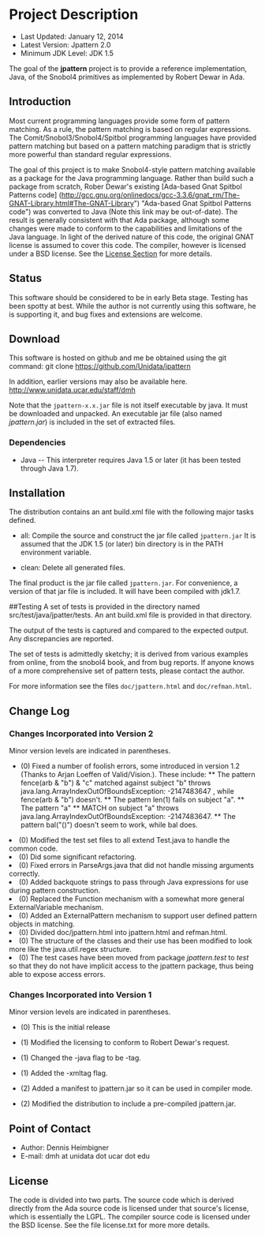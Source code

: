
# Project Description

* Last Updated: January 12, 2014
* Latest Version: Jpattern 2.0
* Minimum JDK Level: JDK 1.5

The goal of the **jpattern** project is to provide
a reference implementation, Java, of the Snobol4
primitives as implemented by Robert Dewar in Ada.

## Introduction

Most current programming languages provide some form of
pattern matching. As a rule, the pattern matching is
based on regular expressions. The Comit/Snobol3/Snobol4/Spitbol
programming languages have provided pattern matching but
based on a pattern matching paradigm that is strictly more
powerful than standard regular expressions.

The goal of this project is to make Snobol4-style pattern matching
available as a package for the Java programming language.
Rather than build such a package from scratch,
Rober Dewar's existing 
[Ada-based Gnat Spitbol Patterns code]
(http://gcc.gnu.org/onlinedocs/gcc-3.3.6/gnat_rm/The-GNAT-Library.html#The-GNAT-Library")
"Ada-based Gnat Spitbol Patterns code")
was converted to Java (Note this link may be out-of-date).
The result is generally consistent with that Ada package, although
some changes were made to conform to the capabilities and
limitations of the Java language. In light of the derived nature of this code,
the original GNAT license is assumed to cover this code.
The compiler, however is licensed under a BSD license.
See the <a target="_self" href="#License">License Section</a>
for more details.

## Status
This software should be considered to be in early Beta
stage.  Testing has been spotty at best.  While the author
is not currently using this software, he is supporting it,
and bug fixes and extensions are welcome.

## Download
This software is hosted on github and me be obtained
using the git command:
    git clone https://github.com/Unidata/jpattern

In addition, earlier versions may also be available here.
    http://www.unidata.ucar.edu/staff/dmh

Note that the <code>jpattern-x.x.jar</code> file is not
itself executable by java. It must be downloaded and
unpacked. An executable jar file (also named
<i>jpattern.jar</i>) is included in the set of extracted
files.

### Dependencies
* Java -- This interpreter requires Java 1.5 or later (it has been tested
through Java 1.7).

## Installation
The distribution contains an ant build.xml file
with the following major tasks defined.

* all: Compile the source and construct the jar file called
`jpattern.jar`
It is assumed that the JDK 1.5 (or later) bin directory
is in the PATH environment variable.

* clean: Delete all generated files.

The final product is the jar file called `jpattern.jar`.
For convenience, a version of that jar file is included.
It will have been compiled with jdk1.7.

##Testing
A set of tests is provided in the directory named
    src/test/java/jpatter/tests.
An ant build.xml file is provided in that directory.

The output of the tests is captured and compared to the expected output.
Any discrepancies are reported. 

The set of tests is admittedly sketchy; it is derived from various examples
from online, from the snobol4 book, and from bug reports. If anyone knows
of a more comprehensive set of pattern tests, please contact the author.

For more information see the files `doc/jpattern.html`
and `doc/refman.html`.

## Change Log

### Changes Incorporated into Version 2

Minor version levels are indicated in parentheses.
* (0) Fixed a number of foolish errors, some introduced in version 1.2
(Thanks to Arjan Loeffen of Valid/Vision.). These include:
	** The pattern fence(arb &amp; "b") &amp; "c"
		matched against subject "b" throws
		java.lang.ArrayIndexOutOfBoundsException: -2147483647 , while
		fence(arb &amp; "b") doesn't. 
	** The pattern len(1) fails on subject "a".
	** The pattern "a" ** MATCH on subject "a"
	     throws java.lang.ArrayIndexOutOfBoundsException: -2147483647.
	** The pattern bal("()") doesn't seem to work, while bal does.
	</ul>
* (0) Modified the test set files to all extend Test.java to handle
         the common code.
* (0) Did some significant refactoring.
* (0) Fixed errors in ParseArgs.java that did not handle missing
         arguments correctly.
* (0) Added backquote strings to pass through Java expressions
         for use during pattern construction.
* (0) Replaced the Function mechanism with a somewhat more general
         ExternalVariable mechanism.
* (0) Added an ExternalPattern mechanism to support user defined
         pattern objects in matching.
* (0) Divided doc/jpattern.html into jpattern.html and refman.html.
* (0) The structure of the classes and their use has been
         modified to look more like the java.util.regex structure.
* (0) The test cases have been moved from package <i>jpattern.test</i>
         to <i>test</i> so that they do not have implicit access
         to the jpattern package, thus being able to expose access errors.

### Changes Incorporated into Version 1

Minor version levels are indicated in parentheses.
* (0) This is the initial release

* (1) Modified the licensing to conform to Robert Dewar's request.
* (1) Changed the -java flag to be -tag.
* (1) Added  the -xmltag flag.
* (2) Added a manifest to jpattern.jar so it can be used in compiler mode.
* (2) Modified the distribution to include a pre-compiled jpattern.jar.

## Point of Contact
* Author: Dennis Heimbigner
* E-mail: dmh at unidata dot ucar dot edu

## License
The code is divided into two parts. The source code which is derived
directly from the Ada source code is licensed under that source's
license, which is essentially the LGPL. The compiler source code is
licensed under the BSD license.  See the file license.txt for more more
details.
